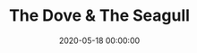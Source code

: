 ---
title: The Dove & The Seagull
date: '2020-05-18 00:00:00'
description: Retro, vintage inspired nature and fine art prints.
thumbnail: "/images/seagull.jpg"
link: https://www.etsy.com/uk/shop/TheDoveAndTheSeagull
tags:
- Personal project
- E-commerce
layout: linkpost
---